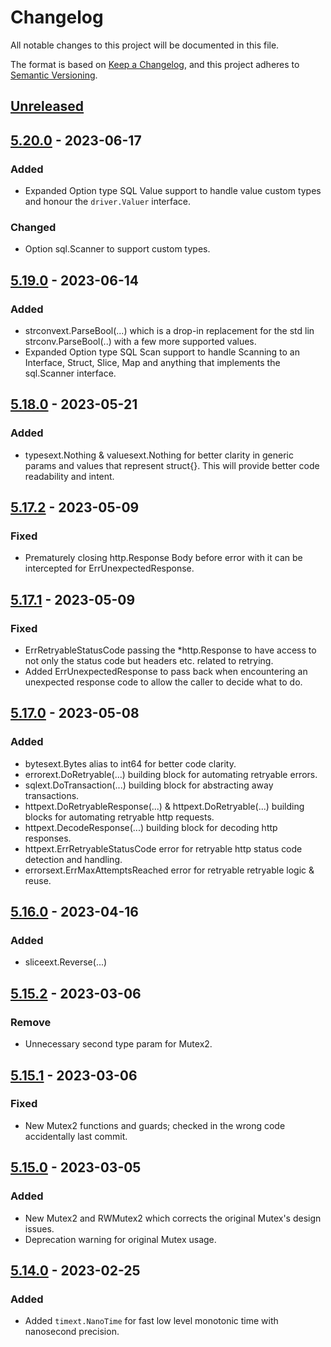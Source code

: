 # Changelog
All notable changes to this project will be documented in this file.

The format is based on [Keep a Changelog](https://keepachangelog.com/en/1.0.0/),
and this project adheres to [Semantic Versioning](https://semver.org/spec/v2.0.0.html).

## [Unreleased]

## [5.20.0] - 2023-06-17
### Added
- Expanded Option type SQL Value support to handle value custom types and honour the `driver.Valuer` interface.

### Changed
- Option sql.Scanner to support custom types.

## [5.19.0] - 2023-06-14
### Added
- strconvext.ParseBool(...) which is a drop-in replacement for the std lin strconv.ParseBool(..) with a few more supported values.
- Expanded Option type SQL Scan support to handle Scanning to an Interface, Struct, Slice, Map and anything that implements the sql.Scanner interface.

## [5.18.0] - 2023-05-21
### Added
- typesext.Nothing & valuesext.Nothing for better clarity in generic params and values that represent struct{}. This will provide better code readability and intent.

## [5.17.2] - 2023-05-09
### Fixed
- Prematurely closing http.Response Body before error with it can be intercepted for ErrUnexpectedResponse. 

## [5.17.1] - 2023-05-09
### Fixed
- ErrRetryableStatusCode passing the *http.Response to have access to not only the status code but headers etc. related to retrying.
- Added ErrUnexpectedResponse to pass back when encountering an unexpected response code to allow the caller to decide what to do.

## [5.17.0] - 2023-05-08
### Added
- bytesext.Bytes alias to int64 for better code clarity.
- errorext.DoRetryable(...) building block for automating retryable errors.
- sqlext.DoTransaction(...) building block for abstracting away transactions.
- httpext.DoRetryableResponse(...) & httpext.DoRetryable(...) building blocks for automating retryable http requests.
- httpext.DecodeResponse(...) building block for decoding http responses.
- httpext.ErrRetryableStatusCode error for retryable http status code detection and handling.
- errorsext.ErrMaxAttemptsReached error for retryable retryable logic & reuse.

## [5.16.0] - 2023-04-16
### Added
- sliceext.Reverse(...)

## [5.15.2] - 2023-03-06
### Remove
- Unnecessary second type param for Mutex2.

## [5.15.1] - 2023-03-06
### Fixed
- New Mutex2 functions and guards; checked in the wrong code accidentally last commit.

## [5.15.0] - 2023-03-05
### Added
- New Mutex2 and RWMutex2 which corrects the original Mutex's design issues.
- Deprecation warning for original Mutex usage.

## [5.14.0] - 2023-02-25
### Added
- Added `timext.NanoTime` for fast low level monotonic time with nanosecond precision.

[Unreleased]: https://github.com/go-playground/pkg/compare/v5.20.0...HEAD
[5.20.0]: https://github.com/go-playground/pkg/compare/v5.19.0..v5.20.0
[5.19.0]: https://github.com/go-playground/pkg/compare/v5.18.0..v5.19.0
[5.18.0]: https://github.com/go-playground/pkg/compare/v5.17.2..v5.18.0
[5.17.2]: https://github.com/go-playground/pkg/compare/v5.17.1..v5.17.2
[5.17.1]: https://github.com/go-playground/pkg/compare/v5.17.0...v5.17.1
[5.17.0]: https://github.com/go-playground/pkg/compare/v5.16.0...v5.17.0
[5.16.0]: https://github.com/go-playground/pkg/compare/v5.15.2...v5.16.0
[5.15.2]: https://github.com/go-playground/pkg/compare/v5.15.1...v5.15.2
[5.15.1]: https://github.com/go-playground/pkg/compare/v5.15.0...v5.15.1
[5.15.0]: https://github.com/go-playground/pkg/compare/v5.14.0...v5.15.0
[5.14.0]: https://github.com/go-playground/pkg/commit/v5.14.0